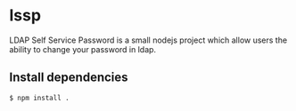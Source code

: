 # lssp

LDAP Self Service Password is a small nodejs project which allow users the
ability to change your password in ldap.

## Install dependencies

```bash
$ npm install .
```

